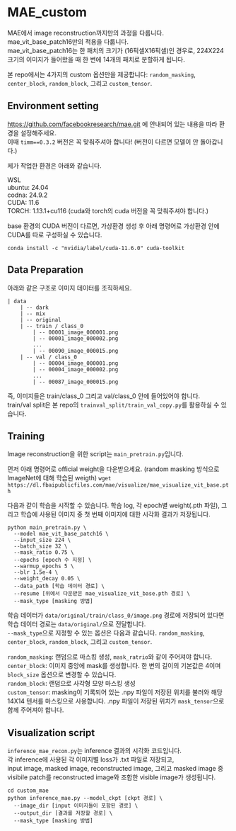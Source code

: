 # MAE_custom
MAE에서 image reconstruction까지만의 과정을 다룹니다.  
mae_vit_base_patch16만의 적용을 다룹니다.  
mae_vit_base_patch16는 한 패치의 크기가 (16픽셀X16픽셀)인 경우로, 224X224 크기의 이미지가 들어왔을 때 한 변에 14개의 패치로 분할하게 됩니다.  

본 repo에서는 4가지의 custom 옵션만을 제공합니다: `random_masking`, `center_block`, `random_block`, 그리고 `custom_tensor`.


## Environment setting
https://github.com/facebookresearch/mae.git 에 안내되어 있는 내용을 따라 환경을 설정해주세요.  
이때 `timm==0.3.2` 버전은 꼭 맞춰주셔아 합니다! (버전이 다르면 모델이 안 돌아갑니다.)  

제가 작업한 환경은 아래와 같습니다.  

WSL  
ubuntu: 24.04  
codna: 24.9.2  
CUDA: 11.6  
TORCH: 1.13.1+cu116 (cuda와 torch의 cuda 버전을 꼭 맞춰주셔야 합니다.)  

base 환경의 CUDA 버전이 다르면, 가상환경 생성 후 아래 명령어로 가상환경 안에 CUDA를 따로 구성하실 수 있습니다.
```
conda install -c "nvidia/label/cuda-11.6.0" cuda-toolkit
```


## Data Preparation
아래와 같은 구조로 이미지 데이터를 조직하세요.
```
| data
    | -- dark
    | -- mix
    | -- original
    | -- train / class_0
        | -- 00001_image_000001.png
        | -- 00001_image_000002.png
        ...
        | -- 00090_image_000015.png
    | -- val / class_0
        | -- 00004_image_000001.png
        | -- 00004_image_000002.png
        ...
        | -- 00087_image_000015.png
```
즉, 이미지들은 train/class_0 그리고 val/class_0 안에 들어있어야 합니다.  
train/val split은 본 repo의 `trainval_split/train_val_copy.py`를 활용하실 수 있습니다.


## Training
Image reconstruction을 위한 script는 `main_pretrain.py`입니다.  

먼저 아래 명령어로 official weight을 다운받으세요. (random masking 방식으로 ImageNet에 대해 학습된 weigth)
```wget https://dl.fbaipublicfiles.com/mae/visualize/mae_visualize_vit_base.pth```

다음과 같이 학습을 시작할 수 있습니다. 학습 log, 각 epoch별 weight(.pth 파일), 그리고 학습에 사용된 이미지 중 첫 번째 이미지에 대한 시각화 결과가 저장됩니다.
```
python main_pretrain.py \
  --model mae_vit_base_patch16 \
  --input_size 224 \
  --batch_size 32 \
  --mask_ratio 0.75 \
  --epochs [epoch 수 지정] \
  --warmup_epochs 5 \
  --blr 1.5e-4 \
  --weight_decay 0.05 \
  --data_path [학습 데이터 경로] \
  --resume [위에서 다운받은 mae_visualize_vit_base.pth 경로] \
  --mask_type [masking 방법]
```

학습 데이터가 `data/original/train/class_0/image.png` 경로에 저장되어 있다면 학습 데이터 경로는 `data/original/`으로 전달합니다.  
`--mask_type`으로 지정할 수 있는 옵션은 다음과 같습니다. `random_masking`, `center_block`, `random_block`, 그리고 `custom_tensor`.  
  
`random_masking`: 랜덤으로 마스킹 생성, `mask_ratrio`와 같이 주어져야 합니다.  
`center_block`: 이미지 중앙에 mask를 생성합니다. 한 변의 길이의 기본값은 4이며 `block_size` 옵션으로 변경할 수 있습니다.  
`random_block`: 랜덤으로 사각형 모양 마스킹 생성  
`custom_tensor`: masking이 기록되어 있는 .npy 파일이 저장된 위치를 불러와 해당 14X14 텐서를 마스킹으로 사용합니다. .npy 파일이 저장된 위치가 `mask_tensor`으로 함께 주어져야 합니다.


## Visualization script
`inference_mae_recon.py`는 inference 결과의 시각화 코드입니다.  
각 inference에 사용된 각 이미지별 loss가 .txt 파일로 저장되고,  
input image, masked image, reconstructed image, 그리고 masked image 중 visibile patch를 reconstructed image와 조합한 visible image가 생성됩니다.

```
cd custom_mae
python inference_mae.py --model_ckpt [ckpt 경로] \
  --image_dir [input 이미지들이 포함된 경로] \
  --output_dir [결과를 저장할 경로] \
  --mask_type [masking 방법]
```
